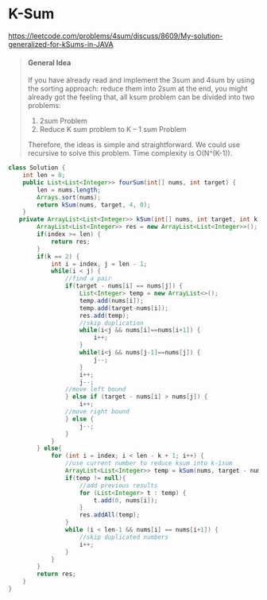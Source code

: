# K-Sum

 https://leetcode.com/problems/4sum/discuss/8609/My-solution-generalized-for-kSums-in-JAVA 

> #### General Idea
>
> If you have already read and implement the 3sum and 4sum by using the sorting approach: reduce them into 2sum at the end, you might already got the feeling that, all ksum problem can be divided into two problems:
>
> 1. 2sum Problem
> 2. Reduce K sum problem to K – 1 sum Problem
>
> Therefore, the ideas is simple and straightforward. We could use recursive to solve this problem. Time complexity is O(N^(K-1)).

```java
class Solution {
    int len = 0;
    public List<List<Integer>> fourSum(int[] nums, int target) {
        len = nums.length;
        Arrays.sort(nums);
        return kSum(nums, target, 4, 0);
    }
   private ArrayList<List<Integer>> kSum(int[] nums, int target, int k, int index) {
        ArrayList<List<Integer>> res = new ArrayList<List<Integer>>();
        if(index >= len) {
            return res;
        }
        if(k == 2) {
            int i = index, j = len - 1;
            while(i < j) {
                //find a pair
                if(target - nums[i] == nums[j]) {
                    List<Integer> temp = new ArrayList<>();
                    temp.add(nums[i]);
                    temp.add(target-nums[i]);
                    res.add(temp);
                    //skip duplication
                    while(i<j && nums[i]==nums[i+1]) {
                        i++;
                    }
                    while(i<j && nums[j-1]==nums[j]) {
                        j--;
                    }
                    i++;
                    j--;
                //move left bound
                } else if (target - nums[i] > nums[j]) {
                    i++;
                //move right bound
                } else {
                    j--;
                }
            }
        } else{
            for (int i = index; i < len - k + 1; i++) {
                //use current number to reduce ksum into k-1sum
                ArrayList<List<Integer>> temp = kSum(nums, target - nums[i], k-1, i+1);
                if(temp != null){
                    //add previous results
                    for (List<Integer> t : temp) {
                        t.add(0, nums[i]);
                    }
                    res.addAll(temp);
                }
                while (i < len-1 && nums[i] == nums[i+1]) {
                    //skip duplicated numbers
                    i++;
                }
            }
        }
        return res;
    }
}
```

